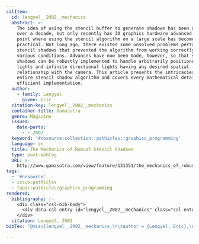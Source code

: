 ```yaml
---
cslItem:
  id: lengyel__2002__mechanics
  abstract: >-
    The idea of using the stencil buffer to generate shadows has been around for
    over a decade, but only recently has 3D graphics hardware advanced to the
    point where using the stencil algorithm on a large scale has become
    practical. Not long ago, there existed some unsolved problems pertaining to
    stencil shadows that prevented the algorithm from working correctly under
    various conditions. Advances have now been made, however, so that stencil
    shadows can be robustly implemented to handle arbitrarily positioned point
    lights and infinite directional lights having any desired spatial
    relationship with the camera. This article presents the intricacies of the
    entire stencil shadow algorithm and covers every mathematical detail of its
    efficient implementation.
  author:
    - family: Lengyel
      given: Eric
  citation-key: lengyel__2002__mechanics
  container-title: Gamasutra
  genre: Magazine
  issued:
    date-parts:
      - - 2002
  keyword: '#nosource;collection::pathicles::graphics_programming'
  language: en
  title: The Mechanics of Robust Stencil Shadows
  type: post-weblog
  URL: >-
    http://www.gamasutra.com/view/feature/131351/the_mechanics_of_robust_stencil_.php?print=1
tags:
  - '#nosource'
  - issue:pathicles
  - topic:pathicles/graphics_programming
rendered:
  bibliography: |-
    <div class="csl-bib-body">
      <div data-csl-entry-id="lengyel__2002__mechanics" class="csl-entry">Lengyel, E. 2002 “The Mechanics of Robust Stencil Shadows,” <i>Gamasutra</i>. Available at: <a href='http://www.gamasutra.com/view/feature/131351/the_mechanics_of_robust_stencil_.php?print=1.'>http://www.gamasutra.com/view/feature/131351/the_mechanics_of_robust_stencil_.php?print=1.</a></div>
    </div>
  citation: Lengyel, 2002
bibTex: "@misc{lengyel__2002__mechanics,\n\tauthor = {Lengyel, Eric},\n\tyear = {2002},\n\ttitle = {The {Mechanics} of {Robust} {Stencil} {Shadows}},\n\ttype = {Magazine},\n\thowpublished = {http://www.gamasutra.com/view/feature/131351/the\\textunderscore{}mechanics\\textunderscore{}of\\textunderscore{}robust\\textunderscore{}stencil\\textunderscore{}.php?print=1},\n}\n\n"

---
```

